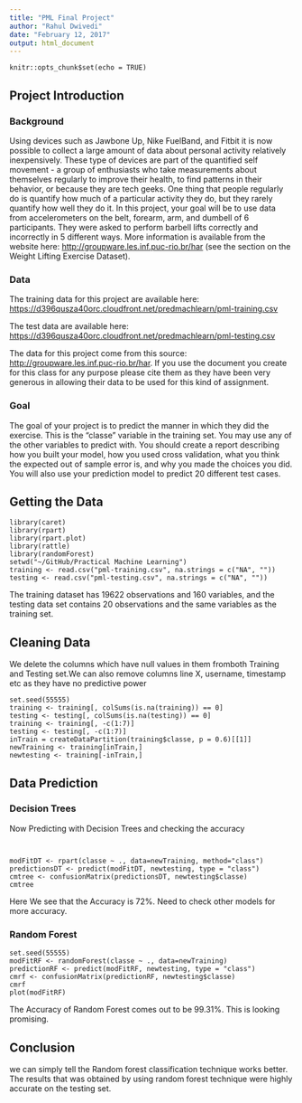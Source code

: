 ```yaml
---
title: "PML Final Project"
author: "Rahul Dwivedi"
date: "February 12, 2017"
output: html_document
---
```


```{r setup, include=FALSE}
knitr::opts_chunk$set(echo = TRUE)
```

## Project Introduction

### Background

Using devices such as Jawbone Up, Nike FuelBand, and Fitbit it is now possible to collect a large amount of data about personal activity relatively inexpensively. These type of devices are part of the quantified self movement - a group of enthusiasts who take measurements about themselves regularly to improve their health, to find patterns in their behavior, or because they are tech geeks. One thing that people regularly do is quantify how much of a particular activity they do, but they rarely quantify how well they do it. In this project, your goal will be to use data from accelerometers on the belt, forearm, arm, and dumbell of 6 participants. They were asked to perform barbell lifts correctly and incorrectly in 5 different ways. More information is available from the website here: http://groupware.les.inf.puc-rio.br/har (see the section on the Weight Lifting Exercise Dataset).

### Data

The training data for this project are available here: https://d396qusza40orc.cloudfront.net/predmachlearn/pml-training.csv

The test data are available here: https://d396qusza40orc.cloudfront.net/predmachlearn/pml-testing.csv

The data for this project come from this source: http://groupware.les.inf.puc-rio.br/har. If you use the document you create for this class for any purpose please cite them as they have been very generous in allowing their data to be used for this kind of assignment.

### Goal

The goal of your project is to predict the manner in which they did the exercise. This is the “classe” variable in the training set. You may use any of the other variables to predict with. You should create a report describing how you built your model, how you used cross validation, what you think the expected out of sample error is, and why you made the choices you did. You will also use your prediction model to predict 20 different test cases.

## Getting the Data
```{r}
library(caret)
library(rpart)
library(rpart.plot)
library(rattle)
library(randomForest)
setwd("~/GitHub/Practical Machine Learning")
training <- read.csv("pml-training.csv", na.strings = c("NA", ""))
testing <- read.csv("pml-testing.csv", na.strings = c("NA", ""))

```
The training dataset has 19622 observations and 160 variables, and the testing data set contains 20 observations and the same variables as the training set.


## Cleaning Data

We delete the columns which have null values in them fromboth Training and Testing set.We can also remove columns line X, username, timestamp etc as they have no predictive power

```{r}
set.seed(55555)
training <- training[, colSums(is.na(training)) == 0]
testing <- testing[, colSums(is.na(testing)) == 0]
training <- training[, -c(1:7)]
testing <- testing[, -c(1:7)]
inTrain = createDataPartition(training$classe, p = 0.6)[[1]]
newTraining <- training[inTrain,]
newtesting <- training[-inTrain,]
```

## Data Prediction

### Decision Trees
Now Predicting with Decision Trees and checking the accuracy 

```{r}


modFitDT <- rpart(classe ~ ., data=newTraining, method="class")
predictionsDT <- predict(modFitDT, newtesting, type = "class")
cmtree <- confusionMatrix(predictionsDT, newtesting$classe)
cmtree
```
Here We see that the Accuracy is 72%. Need to check other models for more accuracy.

### Random Forest
```{r}
set.seed(55555)
modFitRF <- randomForest(classe ~ ., data=newTraining)
predictionRF <- predict(modFitRF, newtesting, type = "class")
cmrf <- confusionMatrix(predictionRF, newtesting$classe)
cmrf
plot(modFitRF)
```
The Accuracy of Random Forest comes out to be 99.31%. This is looking promising. 

## Conclusion
we can simply tell the Random forest classification technique works better. The results that was obtained by using random forest technique were highly accurate on the testing set. 
